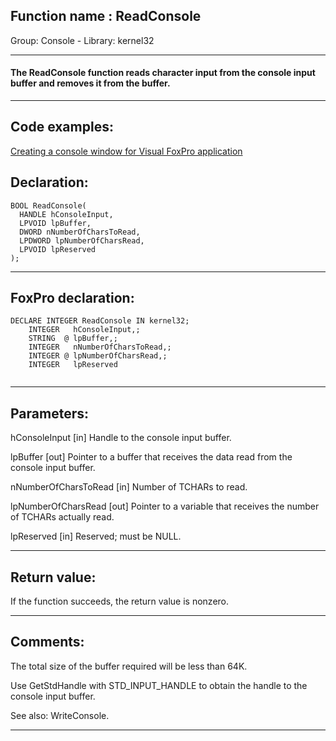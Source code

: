 
## Function name : ReadConsole
Group: Console - Library: kernel32    
***  


#### The ReadConsole function reads character input from the console input buffer and removes it from the buffer.
***  


## Code examples:
[Creating a console window for Visual FoxPro application](../../samples/sample_474.md)  

## Declaration:
```foxpro  
BOOL ReadConsole(
  HANDLE hConsoleInput,
  LPVOID lpBuffer,
  DWORD nNumberOfCharsToRead,
  LPDWORD lpNumberOfCharsRead,
  LPVOID lpReserved
);  
```  
***  


## FoxPro declaration:
```foxpro  
DECLARE INTEGER ReadConsole IN kernel32;
	INTEGER   hConsoleInput,;
	STRING  @ lpBuffer,;
	INTEGER   nNumberOfCharsToRead,;
	INTEGER @ lpNumberOfCharsRead,;
	INTEGER   lpReserved
  
```  
***  


## Parameters:
hConsoleInput 
[in] Handle to the console input buffer.

lpBuffer 
[out] Pointer to a buffer that receives the data read from the console input buffer.

nNumberOfCharsToRead 
[in] Number of TCHARs to read.

lpNumberOfCharsRead 
[out] Pointer to a variable that receives the number of TCHARs actually read. 

lpReserved 
[in] Reserved; must be NULL.  
***  


## Return value:
If the function succeeds, the return value is nonzero.  
***  


## Comments:
The total size of the buffer required will be less than 64K.   
  
Use GetStdHandle with STD_INPUT_HANDLE to obtain the handle to the console input buffer.  
  
See also: WriteConsole.  
  
***  

